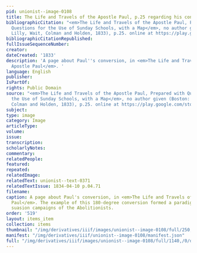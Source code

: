 ```yaml
---
pid: unionist--image-0108
title: The Life and Travels of the Apostle Paul, p.25 regarding his conversion experience
bibliographicCitation: "<em>The Life and Travels of the Apostle Paul, Prepared with
  Questions for the Use of Sunday Schools, with a Map</em>, no author given (Boston:
  Lilly, Wait, Colman and Holden, 1833), p.25. online at https://play.google.com/store/books/details?id=AzwAAAAAYAAJ&rdid=book-AzwAAAAAYAAJ&rdot=1"
bibliographicCitationRepublished: 
fullIssueSequenceNumber: 
creator: 
dateCreated: '1833'
description: 'A page about Paul''s conversion, in <em>The Life and Travels of the
  Apostle Paul</em>. '
language: English
publisher: 
IsPartOf: 
rights: Public Domain
source: "<em>The Life and Travels of the Apostle Paul, Prepared with Questions for
  the Use of Sunday Schools, with a Map</em>, no author given (Boston: Lilly, Wait,
  Colman and Holden, 1833), p.25. online at https://play.google.com/store/books/details?id=AzwAAAAAYAAJ&rdid=book-AzwAAAAAYAAJ&rdot=1"
subject: 
type: image
category: Image
articleType: 
volume: 
issue: 
transcription: 
scholarlyNotes: 
commentary: 
relatedPeople: 
featured: 
repeated: 
relatedImage: 
relatedText: unionist--text-0371
relatedTextIssue: 1834-04-10 p.04.71
filename: 
caption: A page about Paul's conversion, in <em>The Life and Travels of the Apostle
  Paul</em>. The example of this 180-degree conversion formed a paradigm for the moral
  suasion campaigns of the Abolitionists.
order: '519'
layout: items_item
collection: items
thumbnail: "/img/derivatives/iiif/images/unionist--image-0108/full/250,/0/default.jpg"
manifest: "/img/derivatives/iiif/unionist--image-0108/manifest.json"
full: "/img/derivatives/iiif/images/unionist--image-0108/full/1140,/0/default.jpg"
---
```


